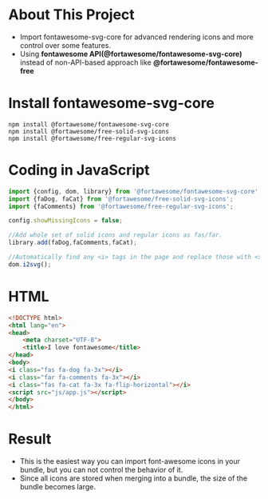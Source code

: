# About This Project

- Import fontawesome-svg-core for advanced rendering icons and more control over some features.
- Using **fontawesome API(@fortawesome/fontawesome-svg-core)** instead of non-API-based approach like **@fortawesome/fontawesome-free**  

# Install fontawesome-svg-core

```shell
npm install @fortawesome/fontawesome-svg-core
npm install @fortawesome/free-solid-svg-icons
npm install @fortawesome/free-regular-svg-icons
```

# Coding in JavaScript

```js
import {config, dom, library} from '@fortawesome/fontawesome-svg-core';
import {faDog, faCat} from '@fortawesome/free-solid-svg-icons';
import {faComments} from '@fortawesome/free-regular-svg-icons';

config.showMissingIcons = false;

//Add whole set of solid icons and regular icons as fas/far.
library.add(faDog,faComments,faCat);

//Automatically find any <i> tags in the page and replace those with <svg> elements when calling #i2svg
dom.i2svg();
```

# HTML

```html
<!DOCTYPE html>
<html lang="en">
<head>
    <meta charset="UTF-8">
    <title>I love fontawesome</title>
</head>
<body>
<i class="fas fa-dog fa-3x"></i>
<i class="far fa-comments fa-3x"></i>
<i class="fas fa-cat fa-3x fa-flip-horizontal"></i>
<script src="js/app.js"></script>
</body>
</html>
```

# Result

- This is the easiest way you can import font-awesome icons in your bundle, but you can not control the behavior of it.
- Since all icons are stored when merging into a bundle, the size of the bundle becomes large.
